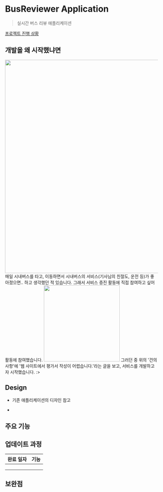 # BusReviewer Application

> 실시간 버스 리뷰 애플리케이션

[프로젝트 진행 상황](https://dkanxmstmdgml.tistory.com/419?category=745657)

## 개발을 왜 시작했냐면
<img src="https://user-images.githubusercontent.com/53897151/114274251-825f1100-9a58-11eb-8033-fef369e33902.png" width="700">
매일 시내버스를 타고, 이동하면서 시내버스의 서비스(기사님의 친절도, 운전 등)가 좋아졌으면.. 하고 생각했던 적 있습니다.      
그래서 서비스 증진 활동에 직접 참여하고 싶어 활동에 참여했습니다.   

<img src="https://user-images.githubusercontent.com/53897151/114274260-8a1eb580-9a58-11eb-8fd9-f88325f546a9.png" width="250">
그러던 중 위의 '건의사항'에 '웹 사이트에서 평가서 작성이 어렵습니다.'라는 글을 보고, 서비스를 개발하고자 시작했습니다. :>

## Design
- 기존 애플리케이션의 디자인 참고


- 

## 주요 기능

## 업데이트 과정
|완료 일자        |   기능|
|:------------|:------------------------
|  |  |
|  |  |
|  |  |

## 보완점
